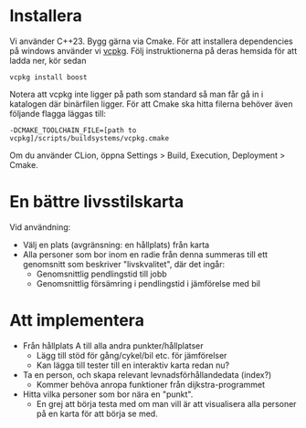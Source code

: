 # Installera
Vi använder C++23. Bygg gärna via Cmake. För att installera dependencies på windows använder 
vi [vcpkg](https://vcpkg.io/en/getting-started.html). Följ instruktionerna på deras hemsida för att ladda ner,
kör sedan
```
vcpkg install boost
```
Notera att vcpkg inte ligger på path som standard så man får gå in i katalogen där 
binärfilen ligger. För att Cmake ska hitta filerna behöver även följande flagga läggas till:

```
-DCMAKE_TOOLCHAIN_FILE=[path to vcpkg]/scripts/buildsystems/vcpkg.cmake 
```
Om du använder CLion, öppna Settings > Build, Execution, Deployment > Cmake.

# En bättre livsstilskarta
Vid användning:
* Välj en plats (avgränsning: en hållplats) från karta
* Alla personer som bor inom en radie från denna summeras till ett genomsnitt som beskriver "livskvalitet", där det ingår:
  * Genomsnittlig pendlingstid till jobb
  * Genomsnittlig försämring i pendlingstid i jämförelse med bil

# Att implementera
* Från hållplats A till alla andra punkter/hållplatser
  - Lägg till stöd för gång/cykel/bil etc. för jämförelser
  - Kan lägga till tester till en interaktiv karta redan nu?
* Ta en person, och skapa relevant levnadsförhållandedata (index?)
  - Kommer behöva anropa funktioner från dijkstra-programmet
* Hitta vilka personer som bor nära en "punkt".
  - En grej att börja testa med om man vill är att visualisera alla personer på en karta för att börja se med.

